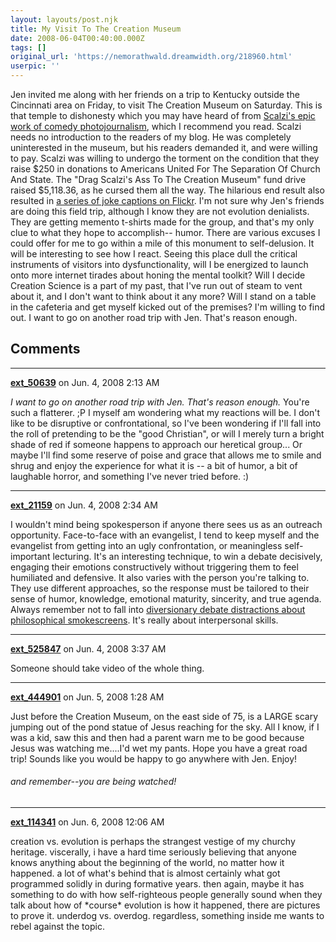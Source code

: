 ```yaml
---
layout: layouts/post.njk
title: My Visit To The Creation Museum
date: 2008-06-04T00:40:00.000Z
tags: []
original_url: 'https://nemorathwald.dreamwidth.org/218960.html'
userpic: ''
---
```

Jen invited me along with her friends on a trip to Kentucky outside the Cincinnati area on Friday, to visit The Creation Museum on Saturday. This is that temple to dishonesty which you may have heard of from [Scalzi's epic work of comedy photojournalism](http://scalzi.com/whatever/?p=121), which I recommend you read. Scalzi needs no introduction to the readers of my blog. He was completely uninterested in the museum, but his readers demanded it, and were willing to pay. Scalzi was willing to undergo the torment on the condition that they raise $250 in donations to Americans United For The Separation Of Church And State. The "Drag Scalzi's Ass To The Creation Museum" fund drive raised $5,118.36, as he cursed them all the way. The hilarious end result also resulted in [a series of joke captions on Flickr](http://www.flickr.com/photos/scalzi/sets/72157603091357751/). I'm not sure why Jen's friends are doing this field trip, although I know they are not evolution denialists. They are getting memento t-shirts made for the group, and that's my only clue to what they hope to accomplish-- humor. There are various excuses I could offer for me to go within a mile of this monument to self-delusion. It will be interesting to see how I react. Seeing this place dull the critical instruments of visitors into dysfunctionality, will I be energized to launch onto more internet tirades about honing the mental toolkit? Will I decide Creation Science is a part of my past, that I've run out of steam to vent about it, and I don't want to think about it any more? Will I stand on a table in the cafeteria and get myself kicked out of the premises? I'm willing to find out. I want to go on another road trip with Jen. That's reason enough.

## Comments

---

**[ext_50639](https://www.dreamwidth.org/users/ext_50639)** on Jun. 4, 2008 2:13 AM

_I want to go on another road trip with Jen. That's reason enough._ You're such a flatterer. ;P I myself am wondering what my reactions will be. I don't like to be disruptive or confrontational, so I've been wondering if I'll fall into the roll of pretending to be the "good Christian", or will I merely turn a bright shade of red if someone happens to approach our heretical group... Or maybe I'll find some reserve of poise and grace that allows me to smile and shrug and enjoy the experience for what it is -- a bit of humor, a bit of laughable horror, and something I've never tried before. :)

---

**[ext_21159](https://www.dreamwidth.org/users/ext_21159)** on Jun. 4, 2008 2:34 AM

I wouldn't mind being spokesperson if anyone there sees us as an outreach opportunity. Face-to-face with an evangelist, I tend to keep myself and the evangelist from getting into an ugly confrontation, or meaningless self-important lecturing. It's an interesting technique, to win a debate decisively, engaging their emotions constructively without triggering them to feel humiliated and defensive. It also varies with the person you're talking to. They use different approaches, so the response must be tailored to their sense of humor, knowledge, emotional maturity, sincerity, and true agenda. Always remember not to fall into [diversionary debate distractions about philosophical smokescreens](http://matt-arnold.livejournal.com/212584.html). It's really about interpersonal skills.

---

**[ext_525847](https://www.dreamwidth.org/users/ext_525847)** on Jun. 4, 2008 3:37 AM

Someone should take video of the whole thing.

---

**[ext_444901](https://www.dreamwidth.org/users/ext_444901)** on Jun. 5, 2008 1:28 AM

Just before the Creation Museum, on the east side of 75, is a LARGE scary jumping out of the pond statue of Jesus reaching for the sky. All I know, if I was a kid, saw this and then had a parent warn me to be good because Jesus was watching me....I'd wet my pants. Hope you have a great road trip! Sounds like you would be happy to go anywhere with Jen. Enjoy!

###### and remember--you are being watched!

---

**[ext_114341](https://www.dreamwidth.org/users/ext_114341)** on Jun. 6, 2008 12:06 AM

creation vs. evolution is perhaps the strangest vestige of my churchy heritage. viscerally, i have a hard time seriously believing that anyone knows anything about the beginning of the world, no matter how it happened. a lot of what's behind that is almost certainly what got programmed solidly in during formative years. then again, maybe it has something to do with how self-righteous people generally sound when they talk about how of \*course\* evolution is how it happened, there are pictures to prove it. underdog vs. overdog. regardless, something inside me wants to rebel against the topic.
